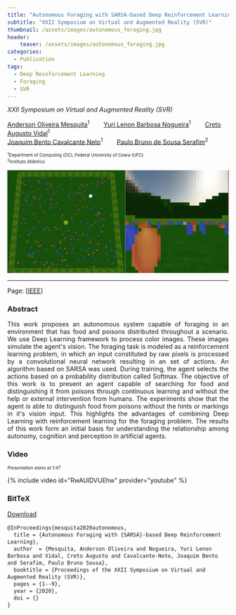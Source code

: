 ```yaml
---
title: "Autonomous Foraging with SARSA-based Deep Reinforcement Learning"
subtitle: "XXII Symposium on Virtual and Augmented Reality (SVR)"
thumbnail: /assets/images/autonomous_foraging.jpg
header:
    teaser: /assets/images/autonomous_foraging.jpg
categories:
  - Publication
tags:
  - Deep Reinforcement Learning
  - Foraging
  - SVR
---
```

<!--__faltando: links pra pdf, ieee e apresentação no youtube, doi no bibtex*__-->
*XXII Symposium on Virtual and Augmented Reality (SVR)*  

[Anderson Oliveira Mesquita](https://www.linkedin.com/in/anderson-oliveira-b65099133/)<sup>1</sup>
  [Yuri Lenon Barbosa Nogueira](http://www.lia.ufc.br/~yuri/)<sup>1</sup>
  [Creto Augusto Vidal](http://www.lia.ufc.br/~cvidal/)<sup>1</sup>  
[Joaquim Bento Cavalcante Neto](http://www.lia.ufc.br/~joaquimb/)<sup>1</sup>
  [Paulo Bruno de Sousa Serafim](https://paulobruno.github.io)<sup>2</sup>

<p style="font-size:0.7em">
    <sup>1</sup>Department of Computing (DC), Federal University of Ceara (UFC)<br>
    <sup>2</sup>Instituto Atlântico
</p>

![Autonomous foraging](/assets/images/autonomous_foraging.jpg)

---

Page: [[IEEE](https://ieeexplore.ieee.org/document/9262697)]


### Abstract

<p style="text-align:justify;">
This work proposes an autonomous system capable of foraging in an environment that has food and poisons distributed throughout a scenario. We use Deep Learning framework to process color images. These images simulate the agent's vision. The foraging task is modeled as a reinforcement learning problem, in which an input constituted by raw pixels is processed by a convolutional neural network resulting in an set of actions. An algorithm based on SARSA was used. During training, the agent selects the actions based on a probability distribution called Softmax. The objective of this work is to present an agent capable of searching for food and distinguishing it from poisons through continuous learning and without the help or external intervention from humans. The experiments show that the agent is able to distinguish food from poisons without the hints or markings in it's vision input. This highlights the advantages of combining Deep Learning with reinforcement learning for the foraging problem. The results of this work form an initial basis for understanding the relationship among autonomy, cognition and perception in artificial agents.
</p>


### Video

<p style="text-align:left;font-size:0.7em"><i>Presentation starts at 1:47</i></p>

{% include video id="RwAUlDVUEhw" provider="youtube" %}


### BitTeX

<p style="text-align:left">
  <a  href="/assets/citations/mesquita2020autonomous.bib">Download</a>
</p>

```
@InProceedings{mesquita2020autonomous,
  title = {Autonomous Foraging with {SARSA}-based Deep Reinforcement Learning},
  author  = {Mesquita, Anderson Oliveira and Nogueira, Yuri Lenon Barbosa and Vidal, Creto Augusto and Cavalcante-Neto, Joaquim Bento and Serafim, Paulo Bruno Sousa},
  booktitle = {Proceedings of the XXII Symposium on Virtual and Augmented Reality (SVR)},
  pages = {1--9},
  year = {2020},
  doi = {}
}
```

